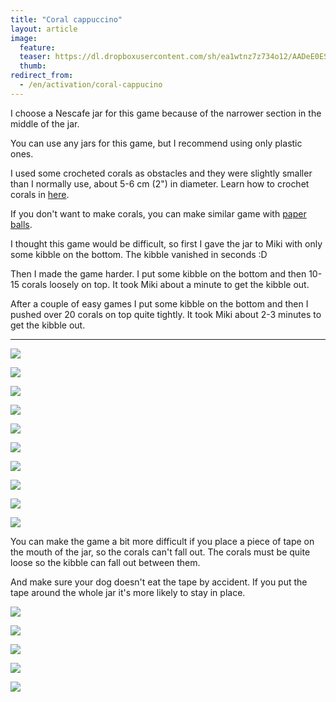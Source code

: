 ```yaml
---
title: "Coral cappuccino"
layout: article
image:
  feature:
  teaser: https://dl.dropboxusercontent.com/sh/ea1wtnz7z734o12/AADeE0ESyZifLOulpQ_lKEdca/aktivointi/nescafe-purkki/DS11538-245px.jpg
  thumb:
redirect_from:
  - /en/activation/coral-cappucino
---
```


I choose a Nescafe jar for this game because of the narrower section in the middle of the jar.

You can use any jars for this game, but I recommend using only plastic ones.

I used some crocheted corals as obstacles and they were slightly smaller than I normally use, about 5-6 cm (2") in diameter. Learn how to crochet corals in [here](/en/brain-games/corals/).

If you don't want to make corals, you can make similar game with [paper balls](/en/brain-games/small-games/#paperballs).

I thought this game would be difficult, so first I gave the jar to Miki with only some kibble on the bottom. The kibble vanished in seconds :D

Then I made the game harder. I put some kibble on the bottom and then 10-15 corals loosely on top. It took Miki about a minute to get the kibble out.

After a couple of easy games I put some kibble on the bottom and then I pushed over 20 corals on top quite tightly. It took Miki about 2-3 minutes to get the kibble out.

---

[![](https://dl.dropboxusercontent.com/sh/ea1wtnz7z734o12/AADE8N_cD3PAVWpt6dM0M1gDa/aktivointi/nescafe-purkki/DS11428-800px.jpg)](https://dl.dropboxusercontent.com/sh/ea1wtnz7z734o12/AADcMmrKLvSxf0ruB5e4kIMna/aktivointi/nescafe-purkki/DS11428.jpg)

[![](https://dl.dropboxusercontent.com/sh/ea1wtnz7z734o12/AACh6OIf7Jyg69pYjQETLhEia/aktivointi/nescafe-purkki/DS11422-800px.jpg)](https://dl.dropboxusercontent.com/sh/ea1wtnz7z734o12/AADtLUBbdmmd2zPtAxWlUM_Za/aktivointi/nescafe-purkki/DS11422.jpg)

[![](https://dl.dropboxusercontent.com/sh/ea1wtnz7z734o12/AAB6u5qUoaitqQVs1lENbq31a/aktivointi/nescafe-purkki/DS11430-800px.jpg)](https://dl.dropboxusercontent.com/sh/ea1wtnz7z734o12/AABJLC5eXrbGg5vl9OHT9f74a/aktivointi/nescafe-purkki/DS11430.jpg)

[![](https://dl.dropboxusercontent.com/sh/ea1wtnz7z734o12/AAAryMB8_CvzdL_lzkXfYlFMa/aktivointi/nescafe-purkki/DS11461-800px.jpg)](https://dl.dropboxusercontent.com/sh/ea1wtnz7z734o12/AACnPtAtzzSLZLOR06QBk4yXa/aktivointi/nescafe-purkki/DS11461.jpg)

[![](https://dl.dropboxusercontent.com/sh/ea1wtnz7z734o12/AAAZVyD8wO9hPvRxkSunxpOna/aktivointi/nescafe-purkki/DS11521-800px.jpg)](https://dl.dropboxusercontent.com/sh/ea1wtnz7z734o12/AADaYw_GWFsTk1pFWSHV5ltea/aktivointi/nescafe-purkki/DS11521.jpg)

[![](https://dl.dropboxusercontent.com/sh/ea1wtnz7z734o12/AACF-oAwRPaujWnDIo1FU0wna/aktivointi/nescafe-purkki/DS11538-800px.jpg)](https://dl.dropboxusercontent.com/sh/ea1wtnz7z734o12/AACmVeCfDLWVVBzdV1VieTpZa/aktivointi/nescafe-purkki/DS11538.jpg)

[![](https://dl.dropboxusercontent.com/sh/ea1wtnz7z734o12/AAARPdEWDDN19-82mb--hmY5a/aktivointi/nescafe-purkki/DS11583-800px.jpg)](https://dl.dropboxusercontent.com/sh/ea1wtnz7z734o12/AACQsM4ICqI0YiZ7OG_F2bHma/aktivointi/nescafe-purkki/DS11583.jpg)

[![](https://dl.dropboxusercontent.com/sh/ea1wtnz7z734o12/AAAdgvCSepG3X_H6cDaGvRgua/aktivointi/nescafe-purkki/DS11601-800px.jpg)](https://dl.dropboxusercontent.com/sh/ea1wtnz7z734o12/AACrrVwfG4-UCVH5PWyPL_oia/aktivointi/nescafe-purkki/DS11601.jpg)

[![](https://dl.dropboxusercontent.com/sh/ea1wtnz7z734o12/AAAPovZLaT1dIeaKPPSGh0tia/aktivointi/nescafe-purkki/DS11636-800px.jpg)](https://dl.dropboxusercontent.com/sh/ea1wtnz7z734o12/AAAq4L_Y0e4ljz8OEsgnQUsia/aktivointi/nescafe-purkki/DS11636.jpg)

[![](https://dl.dropboxusercontent.com/sh/ea1wtnz7z734o12/AAAd27nwcABVRAhnf7020Vnca/aktivointi/nescafe-purkki/DS11699-800px.jpg)](https://dl.dropboxusercontent.com/sh/ea1wtnz7z734o12/AAACATIJ833LNBWzjLB6Mg27a/aktivointi/nescafe-purkki/DS11699.jpg)

You can make the game a bit more difficult if you place a piece of tape on the mouth of the jar, so the corals can't fall out. The corals must be quite loose so the kibble can fall out between them.

And make sure your dog doesn't eat the tape by accident. If you put the tape around the whole jar it's more likely to stay in place.

[![](https://dl.dropboxusercontent.com/sh/ea1wtnz7z734o12/AAB-Srcb3K4aidFstohVo8lya/aktivointi/nescafe-purkki/DS39983-800px.jpg)](https://dl.dropboxusercontent.com/sh/ea1wtnz7z734o12/AAAAWBdg6SChTKFhvlIZeCO8a/aktivointi/nescafe-purkki/DS39983.jpg)

[![](https://dl.dropboxusercontent.com/sh/ea1wtnz7z734o12/AABM-5cAeSpZq5zM41-QbUyfa/aktivointi/nescafe-purkki/DS40009-800px.jpg)](https://dl.dropboxusercontent.com/sh/ea1wtnz7z734o12/AABD8RG7v0uicoLM_tPRY7GPa/aktivointi/nescafe-purkki/DS40009.jpg)

[![](https://dl.dropboxusercontent.com/sh/ea1wtnz7z734o12/AADPNTVvAN_j2bEAUd3tQPWpa/aktivointi/nescafe-purkki/DS40010-800px.jpg)](https://dl.dropboxusercontent.com/sh/ea1wtnz7z734o12/AADGXOhRW0LQO1Qo6nQqW4p3a/aktivointi/nescafe-purkki/DS40010.jpg)

[![](https://dl.dropboxusercontent.com/sh/ea1wtnz7z734o12/AABW4p1s59pSGacmEboigGwca/aktivointi/nescafe-purkki/DS40014-800px.jpg)](https://dl.dropboxusercontent.com/sh/ea1wtnz7z734o12/AACJZcVeNqifjyVxVOq3PssAa/aktivointi/nescafe-purkki/DS40014.jpg)

[![](https://dl.dropboxusercontent.com/sh/ea1wtnz7z734o12/AACffMiKlNyznGy3Sr8udGJBa/aktivointi/nescafe-purkki/DS40015-800px.jpg)](https://dl.dropboxusercontent.com/sh/ea1wtnz7z734o12/AAAucjl7OtYsteCdIDkyPWyVa/aktivointi/nescafe-purkki/DS40015.jpg)
